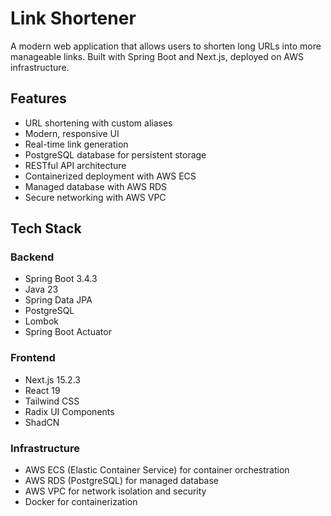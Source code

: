 # Link Shortener

A modern web application that allows users to shorten long URLs into more manageable links. Built with Spring Boot and Next.js, deployed on AWS infrastructure.

## Features

- URL shortening with custom aliases
- Modern, responsive UI 
- Real-time link generation
- PostgreSQL database for persistent storage
- RESTful API architecture
- Containerized deployment with AWS ECS
- Managed database with AWS RDS
- Secure networking with AWS VPC

## Tech Stack

### Backend

- Spring Boot 3.4.3
- Java 23
- Spring Data JPA
- PostgreSQL
- Lombok
- Spring Boot Actuator

### Frontend

- Next.js 15.2.3
- React 19
- Tailwind CSS
- Radix UI Components
- ShadCN

### Infrastructure

- AWS ECS (Elastic Container Service) for container orchestration
- AWS RDS (PostgreSQL) for managed database
- AWS VPC for network isolation and security
- Docker for containerization

